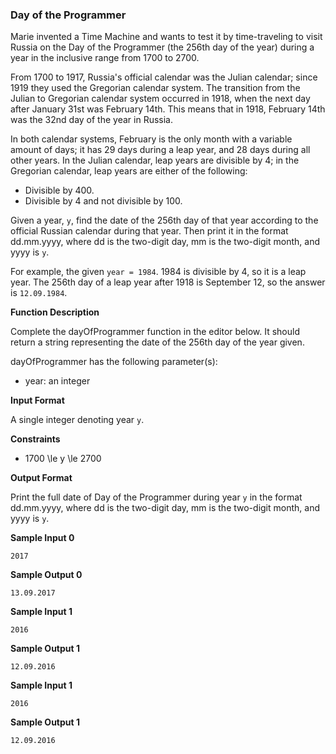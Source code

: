 ### __Day of the Programmer__

Marie invented a Time Machine and wants to test it by time-traveling to visit Russia on the Day of the Programmer (the 256th day of the year) during a year in the inclusive range from 1700 to 2700.

From 1700 to 1917, Russia's official calendar was the Julian calendar; since 1919 they used the Gregorian calendar system. The transition from the Julian to Gregorian calendar system occurred in 1918, when the next day after January 31st was February 14th. This means that in 1918, February 14th was the 32nd day of the year in Russia.

In both calendar systems, February is the only month with a variable amount of days; it has 29 days during a leap year, and 28 days during all other years. In the Julian calendar, leap years are divisible by 4; in the Gregorian calendar, leap years are either of the following:

- Divisible by 400.
- Divisible by 4 and not divisible by 100.

Given a year, `y`, find the date of the 256th day of that year according to the official Russian calendar during that year. Then print it in the format dd.mm.yyyy, where dd is the two-digit day, mm is the two-digit month, and yyyy is `y`.

For example, the given `year = 1984`. 1984 is divisible by 4, so it is a leap year. The 256th day of a leap year after 1918 is September 12, so the answer is `12.09.1984`.

__Function Description__

Complete the dayOfProgrammer function in the editor below. It should return a string representing the date of the 256th day of the year given.

dayOfProgrammer has the following parameter(s):

- year: an integer

__Input Format__

A single integer denoting year `y`.

__Constraints__

- 1700 \le y \le 2700

__Output Format__

Print the full date of Day of the Programmer during year `y`
in the format dd.mm.yyyy, where dd is the two-digit day, mm is the two-digit month, and yyyy is `y`.

__Sample Input 0__
```
2017
```
__Sample Output 0__
```
13.09.2017
```
__Sample Input 1__
```
2016
```
__Sample Output 1__
```
12.09.2016
```
__Sample Input 1__
```
2016
```
__Sample Output 1__
```
12.09.2016
```